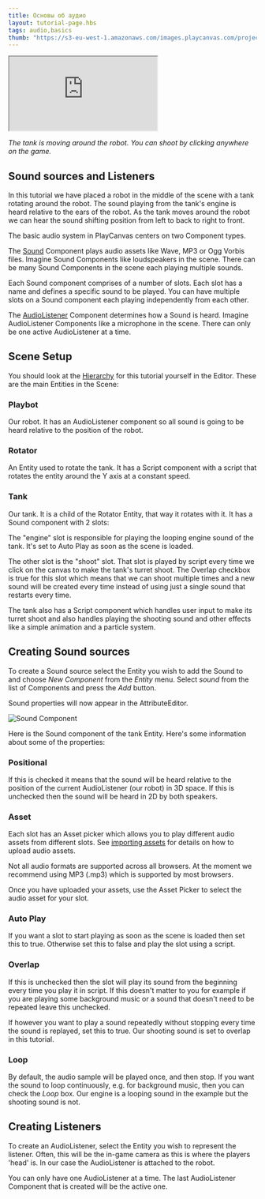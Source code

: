 ```yaml
---
title: Основы об аудио
layout: tutorial-page.hbs
tags: audio,basics
thumb: "https://s3-eu-west-1.amazonaws.com/images.playcanvas.com/projects/12/405821/V89N1G-image-75.jpg"
---
```


<iframe loading="lazy" src="https://playcanv.as/p/XqMw92Zl/" title="Basic Audio"></iframe>

*The tank is moving around the robot. You can shoot by clicking anywhere on the game.*

## Sound sources and Listeners

In this tutorial we have placed a robot in the middle of the scene with a tank rotating around the robot. The sound playing from the tank's engine is heard relative to the ears of the robot. As the tank moves around the robot we can hear the sound shifting position from left to back to right to front.

The basic audio system in PlayCanvas centers on two Component types.

The [Sound][1] Component plays audio assets like Wave, MP3 or Ogg Vorbis files. Imagine Sound Components like loudspeakers in the scene. There can be many Sound Components in the scene each playing multiple sounds.

Each Sound component comprises of a number of slots. Each slot has a name and defines a specific sound to be played. You can have multiple slots on a Sound component each playing independently from each other.

The [AudioListener][2] Component determines how a Sound is heard. Imagine AudioListener Components like a microphone in the scene. There can only be one active AudioListener at a time.

## Scene Setup

You should look at the [Hierarchy][3] for this tutorial yourself in the Editor. These are the main Entities in the Scene:

### Playbot

Our robot. It has an AudioListener component so all sound is going to be heard relative to the position of the robot.

### Rotator

An Entity used to rotate the tank. It has a Script component with a script that rotates the entity around the Y axis at a constant speed.

### Tank

Our tank. It is a child of the Rotator Entity, that way it rotates with it. It has a Sound component with 2 slots:

The "engine" slot is responsible for playing the looping engine sound of the tank. It's set to Auto Play as soon as the scene is loaded.

The other slot is the "shoot" slot. That slot is played by script every time we click on the canvas to make the tank's turret shoot. The Overlap checkbox is true for this slot which means that we can shoot multiple times and a new sound will be created every time instead of using just a single sound that restarts every time.

The tank also has a Script component which handles user input to make its turret shoot and also handles playing the shooting sound and other effects like a simple animation and a particle system.

## Creating Sound sources

To create a Sound source select the Entity you wish to add the Sound to and choose *New Component* from the *Entity* menu. Select *sound* from the list of Components and press the *Add* button.

Sound properties will now appear in the AttributeEditor.

![Sound Component][5]

Here is the Sound component of the tank Entity. Here's some information about some of the properties:

### Positional

If this is checked it means that the sound will be heard relative to the position of the current AudioListener (our robot) in 3D space. If this is unchecked then the sound will be heard in 2D by both speakers.

### Asset

Each slot has an Asset picker which allows you to play different audio assets from different slots. See [importing assets][4] for details on how to upload audio assets.

<div class="alert-info">
    Not all audio formats are supported across all browsers. At the moment we recommend using MP3 (.mp3) which is supported by most browsers.
</div>

Once you have uploaded your assets, use the Asset Picker to select the audio asset for your slot.

### Auto Play

If you want a slot to start playing as soon as the scene is loaded then set this to true. Otherwise set this to false and play the slot using a script.

### Overlap

If this is unchecked then the slot will play its sound from the beginning every time you play it in script. If this doesn't matter to you for example if you are playing some background music or a sound that doesn't need to be repeated leave this unchecked.

If however you want to play a sound repeatedly without stopping every time the sound is replayed, set this to true. Our shooting sound is set to overlap in this tutorial.

### Loop

By default, the audio sample will be played once, and then stop. If you want the sound to loop continuously, e.g. for background music, then you can check the *Loop* box. Our engine is a looping sound in the example but the shooting sound is not.

## Creating Listeners

To create an AudioListener, select the Entity you wish to represent the listener. Often, this will be the in-game camera as this is where the players 'head' is. In our case the AudioListener is attached to the robot.

<div class="alert-info">
    You can only have one AudioListener at a time. The last AudioListener Component that is created will be the active one.
</div>

[1]: /user-manual/packs/components/sound
[2]: /user-manual/packs/components/audiolistener
[3]: https://playcanvas.com/editor/scene/440098
[4]: /user-manual/assets/importing
[5]: /images/tutorials/audio/sound.jpg
